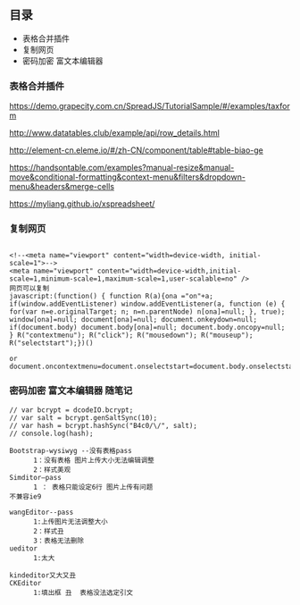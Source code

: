 ## 目录

- 表格合并插件
- 复制网页
- 密码加密 富文本编辑器


### 表格合并插件

https://demo.grapecity.com.cn/SpreadJS/TutorialSample/#/examples/taxform

http://www.datatables.club/example/api/row_details.html

http://element-cn.eleme.io/#/zh-CN/component/table#table-biao-ge

https://handsontable.com/examples?manual-resize&manual-move&conditional-formatting&context-menu&filters&dropdown-menu&headers&merge-cells

https://myliang.github.io/xspreadsheet/


### 复制网页
```

<!--<meta name="viewport" content="width=device-width, initial-scale=1">-->
<meta name="viewport" content="width=device-width,initial-scale=1,minimum-scale=1,maximum-scale=1,user-scalable=no" />
网页可以复制
javascript:(function() { function R(a){ona ="on"+a; if(window.addEventListener) window.addEventListener(a, function (e) { for(var n=e.originalTarget; n; n=n.parentNode) n[ona]=null; }, true); window[ona]=null; document[ona]=null; document.onkeydown=null; if(document.body) document.body[ona]=null; document.body.oncopy=null; } R("contextmenu"); R("click"); R("mousedown"); R("mouseup"); R("selectstart");})()

or
document.oncontextmenu=document.onselectstart=document.body.onselectstart=document.oncopy=document.body.oncopy=""

```

### 密码加密 富文本编辑器 随笔记
```
// var bcrypt = dcodeIO.bcrypt;
// var salt = bcrypt.genSaltSync(10);
// var hash = bcrypt.hashSync("B4c0/\/", salt);
// console.log(hash);
```

```
Bootstrap-wysiwyg --没有表格pass
      1：没有表格 图片上传大小无法编辑调整
      2：样式美观
Simditor—pass
      1 ： 表格只能设定6行 图片上传有问题
不兼容ie9

wangEditor--pass
      1:上传图片无法调整大小
      2：样式丑
      3：表格无法删除
ueditor
      1:太大

kindeditor又大又丑
CKEditor
      1:填出框 丑  表格没法选定引文
```